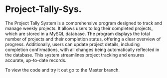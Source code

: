 # Project-Tally-Sys.

The Project Tally System is a comprehensive program designed to track and manage weekly projects. It allows users to log their completed projects, which are stored in a MySQL database. The program displays the total number of projects and their completion status, offering a clear overview of progress. Additionally, users can update project details, including completion confirmations, with all changes being automatically reflected in the database. This system streamlines project tracking and ensures accurate, up-to-date records.

To view the code and try it out go to the Master branch.
